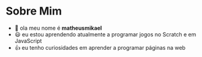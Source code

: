 # Sobre Mim
- :wave: ola meu nome é **matheusmikael**
- :smiley: eu estou aprendendo atualmente a programar jogos no Scratch e em JavaScript
- :+1: eu tenho curiosidades em aprender a programar páginas na web
